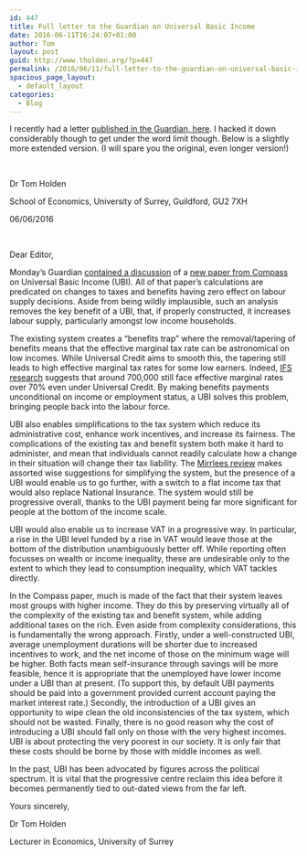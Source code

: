 ```yaml
---
id: 447
title: Full letter to the Guardian on Universal Basic Income
date: 2016-06-11T16:24:07+01:00
author: Tom
layout: post
guid: http://www.tholden.org/?p=447
permalink: /2016/06/11/full-letter-to-the-guardian-on-universal-basic-income/
spacious_page_layout:
  - default_layout
categories:
  - Blog
---
```

I recently had a letter <a href="http://www.theguardian.com/politics/2016/jun/10/potential-benefits-and-pitfalls-of-a-universal-basic-income?utm_source=dlvr.it&amp;utm_medium=twitter">published in the Guardian, here</a>. I hacked it down considerably though to get under the word limit though. Below is a slightly more extended version. (I will spare you the original, even longer version!)

&nbsp;

Dr Tom Holden

School of Economics, University of Surrey, Guildford, GU2 7XH

06/06/2016

&nbsp;

Dear Editor,

Monday’s Guardian <a href="http://www.theguardian.com/politics/2016/jun/05/john-mcdonnell-labour-universal-basic-income-welfare-benefits-compass-report">contained a discussion</a> of a <a href="http://www.compassonline.org.uk/wp-content/uploads/2016/05/UniversalBasicIncomeByCompass-Spreads.pdf">new paper from Compass</a> on Universal Basic Income (UBI). All of that paper’s calculations are predicated on changes to taxes and benefits having zero effect on labour supply decisions. Aside from being wildly implausible, such an analysis removes the key benefit of a UBI, that, if properly constructed, it increases labour supply, particularly amongst low income households.

The existing system creates a “benefits trap” where the removal/tapering of benefits means that the effective marginal tax rate can be astronomical on low incomes. While Universal Credit aims to smooth this, the tapering still leads to high effective marginal tax rates for some low earners. Indeed, <a href="http://www.ifs.org.uk/publications/8135">IFS research</a> suggests that around 700,000 still face effective marginal rates over 70% even under Universal Credit. By making benefits payments unconditional on income or employment status, a UBI solves this problem, bringing people back into the labour force.

UBI also enables simplifications to the tax system which reduce its administrative cost, enhance work incentives, and increase its fairness. The complications of the existing tax and benefit system both make it hard to administer, and mean that individuals cannot readily calculate how a change in their situation will change their tax liability. The <a href="http://www.nuffieldfoundation.org/news/mirrlees-review-tax-system-recommends-radical-changes">Mirrlees review</a> makes assorted wise suggestions for simplifying the system, but the presence of a UBI would enable us to go further, with a switch to a flat income tax that would also replace National Insurance. The system would still be progressive overall, thanks to the UBI payment being far more significant for people at the bottom of the income scale.

UBI would also enable us to increase VAT in a progressive way. In particular, a rise in the UBI level funded by a rise in VAT would leave those at the bottom of the distribution unambiguously better off. While reporting often focusses on wealth or income inequality, these are undesirable only to the extent to which they lead to consumption inequality, which VAT tackles directly.

In the Compass paper, much is made of the fact that their system leaves most groups with higher income. They do this by preserving virtually all of the complexity of the existing tax and benefit system, while adding additional taxes on the rich. Even aside from complexity considerations, this is fundamentally the wrong approach. Firstly, under a well-constructed UBI, average unemployment durations will be shorter due to increased incentives to work, and the net income of those on the minimum wage will be higher. Both facts mean self-insurance through savings will be more feasible, hence it is appropriate that the unemployed have lower income under a UBI than at present. (To support this, by default UBI payments should be paid into a government provided current account paying the market interest rate.) Secondly, the introduction of a UBI gives an opportunity to wipe clean the old inconsistencies of the tax system, which should not be wasted. Finally, there is no good reason why the cost of introducing a UBI should fall only on those with the very highest incomes. UBI is about protecting the very poorest in our society. It is only fair that these costs should be borne by those with middle incomes as well.

In the past, UBI has been advocated by figures across the political spectrum. It is vital that the progressive centre reclaim this idea before it becomes permanently tied to out-dated views from the far left.

Yours sincerely,

Dr Tom Holden

Lecturer in Economics, University of Surrey